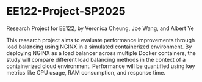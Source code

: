 # EE122-Project-SP2025
Research Project for EE122, by Veronica Cheung, Joe Wang, and Albert Ye

This research project aims to evaluate performance improvements through load balancing using NGINX in a simulated containerized environment. By deploying NGINX as a load balancer across multiple Docker containers, the study will compare different load balancing methods in the context of a containerized cloud environment. Performance will be quantified using key metrics like CPU usage, RAM consumption, and response time.
